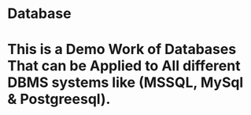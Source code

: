 # Database
# This is a Demo Work of Databases That can be Applied to All different DBMS systems like (MSSQL, MySql & Postgreesql).

